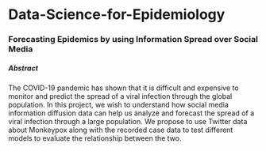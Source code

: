 # Data-Science-for-Epidemiology

### Forecasting Epidemics by using Information Spread over Social Media

##### Abstract
The COVID-19 pandemic has shown that it is difficult and expensive to monitor and predict the spread of a viral infection through the global population. In this project, we wish to understand how social media information diffusion data can help us analyze and forecast the spread of a viral infection through a large population. We propose to use Twitter data about Monkeypox along with the recorded case data to test different models to evaluate the relationship between the two.
